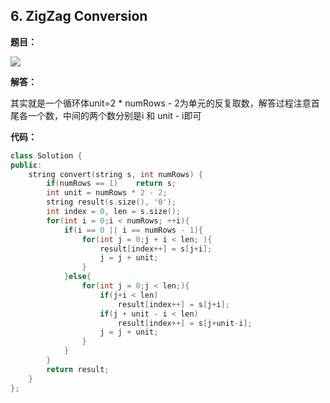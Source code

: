 ## 6. ZigZag Conversion

**题目：**

![](http://cdn.zergzerg.cn/2018-10-19leet_6.png)

**解答：**

其实就是一个循环体unit=2 * numRows - 2为单元的反复取数，解答过程注意首尾各一个数，中间的两个数分别是i 和 unit - i即可

**代码：**

```cpp
class Solution {
public:
    string convert(string s, int numRows) {
        if(numRows == 1)    return s;
        int unit = numRows * 2 - 2;
        string result(s.size(), '0');
        int index = 0, len = s.size();
        for(int i = 0;i < numRows; ++i){
            if(i == 0 || i == numRows - 1){
                for(int j = 0;j + i < len; ){
                    result[index++] = s[j+i];
                    j = j + unit;
                }
            }else{
                for(int j = 0;j < len;){
                    if(j+i < len)
                        result[index++] = s[j+i];
                    if(j + unit - i < len)
                        result[index++] = s[j+unit-i];
                    j = j + unit;
                }
            }
        }
        return result;
    }
};
```



